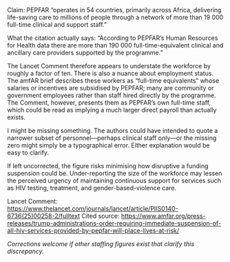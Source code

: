Claim: PEPFAR “operates in 54 countries, primarily across Africa, delivering life-saving care to millions of people through a network of more than 19 000 full-time clinical and support staff.”

What the citation actually says: “According to PEPFAR’s Human Resources for Health data there are more than 190 000 full-time-equivalent clinical and ancillary care providers supported by the programme.”

The Lancet Comment therefore appears to understate the workforce by roughly a factor of ten. There is also a nuance about employment status. The amfAR brief describes these workers as “full-time equivalents” whose salaries or incentives are subsidised by PEPFAR; many are community or government employees rather than staff hired directly by the programme. The Comment, however, presents them as PEPFAR’s own full-time staff, which could be read as implying a much larger direct payroll than actually exists.

I might be missing something. The authors could have intended to quote a narrower subset of personnel—perhaps clinical staff only—or the missing zero might simply be a typographical error. Either explanation would be easy to clarify.

If left uncorrected, the figure risks minimising how disruptive a funding suspension could be. Under-reporting the size of the workforce may lessen the perceived urgency of maintaining continuous support for services such as HIV testing, treatment, and gender-based-violence care. 


Lancet Comment: https://www.thelancet.com/journals/lancet/article/PIIS0140-6736(25)00258-2/fulltext
Cited source: https://www.amfar.org/press-releases/trump-administrations-order-requiring-immediate-suspension-of-all-hiv-services-provided-by-pepfar-will-place-lives-at-risk/

*Corrections welcome if other staffing figures exist that clarify this discrepancy.*
